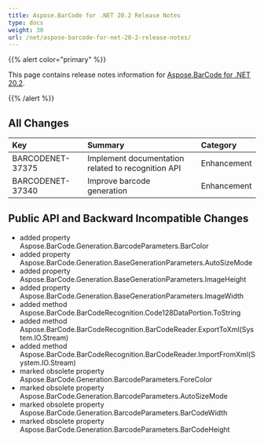 ```yaml
---
title: Aspose.BarCode for .NET 20.2 Release Notes
type: docs
weight: 30
url: /net/aspose-barcode-for-net-20-2-release-notes/
---
```


{{% alert color="primary" %}} 

This page contains release notes information for [Aspose.BarCode for .NET 20.2](https://downloads.aspose.com/barcode/net/new-releases/aspose.barcode-for-.net-20.2/).

{{% /alert %}} 
## **All Changes**

|**Key**|**Summary**|**Category**|
| :- | :- | :- |
|BARCODENET-37375|Implement documentation related to recognition API|Enhancement|
|BARCODENET-37340|Improve barcode generation |Enhancement|
## **Public API and Backward Incompatible Changes**
- added property Aspose.BarCode.Generation.BarcodeParameters.BarColor
- added property Aspose.BarCode.Generation.BaseGenerationParameters.AutoSizeMode
- added property Aspose.BarCode.Generation.BaseGenerationParameters.ImageHeight
- added property Aspose.BarCode.Generation.BaseGenerationParameters.ImageWidth
- added method Aspose.BarCode.BarCodeRecognition.Code128DataPortion.ToString
- added method Aspose.BarCode.BarCodeRecognition.BarCodeReader.ExportToXml(System.IO.Stream)
- added method Aspose.BarCode.BarCodeRecognition.BarCodeReader.ImportFromXml(System.IO.Stream)
- marked obsolete property Aspose.BarCode.Generation.BarcodeParameters.ForeColor
- marked obsolete property Aspose.BarCode.Generation.BarcodeParameters.AutoSizeMode
- marked obsolete property Aspose.BarCode.Generation.BarcodeParameters.BarCodeWidth
- marked obsolete property Aspose.BarCode.Generation.BarcodeParameters.BarCodeHeight
